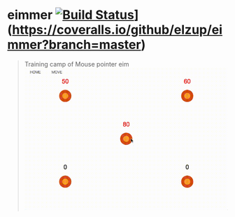 # eimmer [![Build Status](https://travis-ci.org/elzup/eimmer.svg?branch=master)](https://travis-ci.org/elzup/eimmer.io/repos/github/elzup/eimmer.svg?branch=master)](https://coveralls.io/github/elzup/eimmer?branch=master)

> Training camp of Mouse pointer eim
![](./eimmer.gif)
